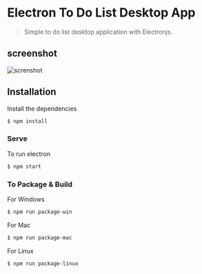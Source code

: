 # Electron To Do List Desktop App

> Simple to do list desktop application with Electronjs.

## screenshot
![screnshot](https://user-images.githubusercontent.com/47576444/141223700-02ebf32f-4165-4435-aee3-cf8de638a159.PNG)

## Installation

Install the dependencies

```sh
$ npm install
```

### Serve

To run electron

```sh
$ npm start
```

### To Package & Build

For Windows

```sh
$ npm run package-win
```

For Mac

```sh
$ npm run package-mac
```

For Linux

```sh
$ npm run package-linux
```
